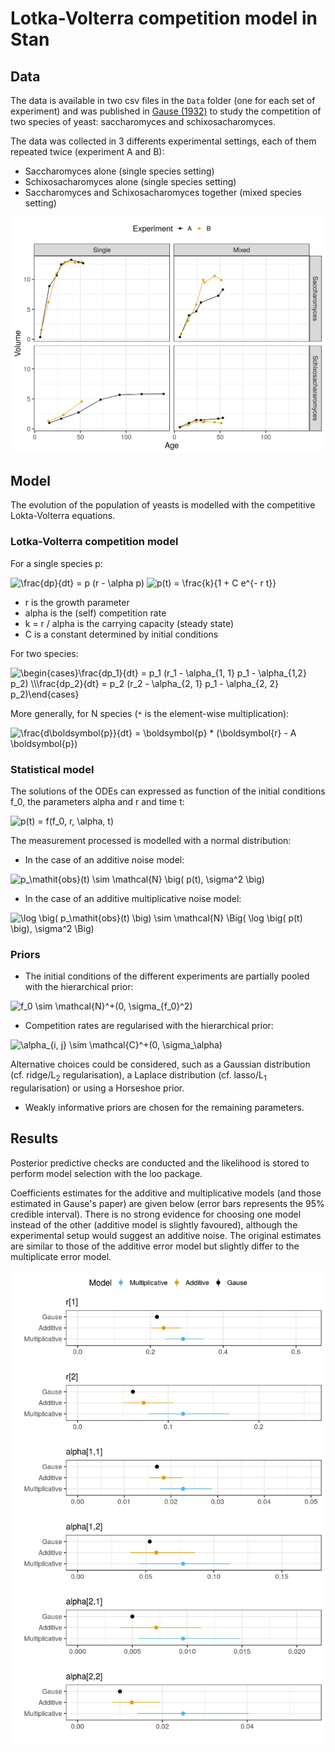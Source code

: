 # Lotka-Volterra competition model in Stan

## Data

The data is available in two csv files in the `Data` folder (one for each set of experiment) and was published in [Gause (1932)](http://jeb.biologists.org/content/jexbio/9/4/389.full.pdf) to study the competition of two species of yeast: saccharomyces and schixosacharomyces.

The data was collected in 3 differents experimental settings, each of them repeated twice (experiment A and B):
- Saccharomyces alone (single species setting)
- Schixosacharomyces alone (single species setting)
- Saccharomyces and Schixosacharomyces together (mixed species setting)

![data](Data/data.jpg)

## Model

The evolution of the population of yeasts is modelled with the competitive Lokta-Volterra equations.

### Lotka-Volterra competition model

For a single species p:

<img src="https://latex.codecogs.com/svg.latex?\frac{dp}{dt}&space;=&space;p&space;(r&space;-&space;\alpha&space;p)" title="\frac{dp}{dt} = p (r - \alpha p)" />

<img src="https://latex.codecogs.com/svg.latex?p(t)&space;=&space;\frac{k}{1&space;&plus;&space;C&space;e^{-&space;r&space;t}}" title="p(t) = \frac{k}{1 + C e^{- r t}}" />

- r is the growth parameter
- alpha is the (self) competition rate
- k = r / alpha is the carrying capacity (steady state)
- C is a constant determined by initial conditions

For two species:

<img src="https://latex.codecogs.com/svg.latex?\begin{cases}\frac{dp_1}{dt}&space;=&space;p_1&space;(r_1&space;-&space;\alpha_{1,&space;1}&space;p_1&space;-&space;\alpha_{1,2}&space;p_2)&space;\\\frac{dp_2}{dt}&space;=&space;p_2&space;(r_2&space;-&space;\alpha_{2,&space;1}&space;p_1&space;-&space;\alpha_{2,&space;2}&space;p_2)\end{cases}" title="\begin{cases}\frac{dp_1}{dt} = p_1 (r_1 - \alpha_{1, 1} p_1 - \alpha_{1,2} p_2) \\\frac{dp_2}{dt} = p_2 (r_2 - \alpha_{2, 1} p_1 - \alpha_{2, 2} p_2)\end{cases}" />

More generally, for N species (`*` is the element-wise multiplication):

<img src="https://latex.codecogs.com/svg.latex?\frac{d\boldsymbol{p}}{dt}&space;=&space;\boldsymbol{p}&space;*&space;(\boldsymbol{r}&space;-&space;A&space;\boldsymbol{p})" title="\frac{d\boldsymbol{p}}{dt} = \boldsymbol{p} * (\boldsymbol{r} - A \boldsymbol{p})" />

### Statistical model

The solutions of the ODEs can expressed as function of the initial conditions f_0, the parameters alpha and r and time t:

<img src="https://latex.codecogs.com/svg.latex?p(t)&space;=&space;f(f_0,&space;r,&space;\alpha,&space;t)" title="p(t) = f(f_0, r, \alpha, t)" />

The measurement processed is modelled with a normal distribution:
- In the case of an additive noise model:
<img src="https://latex.codecogs.com/svg.latex?p_\mathit{obs}(t)&space;\sim&space;\mathcal{N}&space;\big(&space;p(t),&space;\sigma^2&space;\big)" title="p_\mathit{obs}(t) \sim \mathcal{N} \big( p(t), \sigma^2 \big)" />

- In the case of an additive multiplicative noise model:
<img src="https://latex.codecogs.com/svg.latex?\log&space;\big(&space;p_\mathit{obs}(t)&space;\big)&space;\sim&space;\mathcal{N}&space;\Big(&space;\log&space;\big(&space;p(t)&space;\big),&space;\sigma^2&space;\Big)" title="\log \big( p_\mathit{obs}(t) \big) \sim \mathcal{N} \Big( \log \big( p(t) \big), \sigma^2 \Big)" />

### Priors

- The initial conditions of the different experiments are partially pooled with the hierarchical prior:

<img src="https://latex.codecogs.com/svg.latex?f_0&space;\sim&space;\mathcal{N}^&plus;(0,&space;\sigma_{f_0}^2)" title="f_0 \sim \mathcal{N}^+(0, \sigma_{f_0}^2)" />

- Competition rates are regularised with the hierarchical prior:

<img src="https://latex.codecogs.com/svg.latex?\alpha_{i,&space;j}&space;\sim&space;\mathcal{C}^&plus;(0,&space;\sigma_\alpha)" title="\alpha_{i, j} \sim \mathcal{C}^+(0, \sigma_\alpha)" />

Alternative choices could be considered, such as a Gaussian distribution (cf. ridge/L<sub>2</sub> regularisation), a Laplace distribution (cf. lasso/L<sub>1</sub> regularisation) or using a Horseshoe prior.

- Weakly informative priors are chosen for the remaining parameters.

## Results

Posterior predictive checks are conducted and the likelihood is stored to perform model selection with the loo package.

Coefficients estimates for the additive and multiplicative models (and those estimated in Gause's paper) are given below (error bars represents the 95% credible interval).
There is no strong evidence for choosing one model instead of the other (additive model is slightly favoured), although the experimental setup would suggest an additive noise.
The original estimates are similar to those of the additive error model but slightly differ to the multiplicate error model.

![coefficient estimates](results.jpg)
